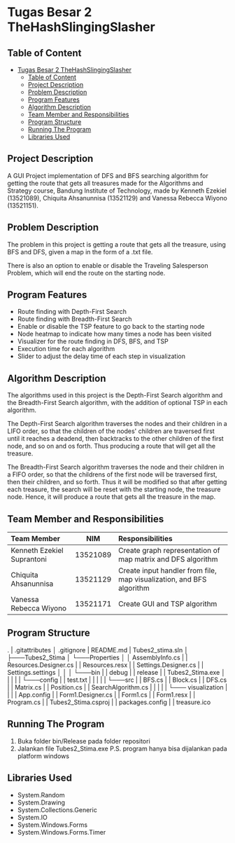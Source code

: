 # Tugas Besar 2 TheHashSlingingSlasher

## Table of Content

- [Tugas Besar 2 TheHashSlingingSlasher](#tugas-besar-2-thehashslingingslasher)
  - [Table of Content](#table-of-content)
  - [Project Description](#project-description)
  - [Problem Description](#problem-description)
  - [Program Features](#program-features)
  - [Algorithm Description](#algorithm-description)
  - [Team Member and Responsibilities](#team-member-and-responsibilities)
  - [Program Structure](#program-structure)
  - [Running The Program](#running-the-program)
  - [Libraries Used](#libraries-used)

## Project Description

A GUI Project implementation of DFS and BFS searching algorithm for getting the route that gets all treasures made for the Algorithms and Strategy course, Bandung Institute of Technology, made by Kenneth Ezekiel (13521089), Chiquita Ahsanunnisa (13521129) and Vanessa Rebecca Wiyono (13521151).

## Problem Description

The problem in this project is getting a route that gets all the treasure, using BFS and DFS, given a map in the form of a .txt file.

There is also an option to enable or disable the Traveling Salesperson Problem, which will end the route on the starting node.


## Program Features

* Route finding with Depth-First Search
* Route finding with Breadth-First Search
* Enable or disable the TSP feature to go back to the starting node
* Node heatmap to indicate how many times a node has been visited
* Visualizer for the route finding in DFS, BFS, and TSP
* Execution time for each algorithm
* Slider to adjust the delay time of each step in visualization

## Algorithm Description

The algorithms used in this project is the Depth-First Search algorithm and the Breadth-First Search algorithm, with the addition of optional TSP in each algorithm. 

The Depth-First Search algorithm traverses the nodes and their children in a LIFO order, so that the children of the nodes' children are traversed first until it reaches a deadend, then backtracks to the other children of the first node, and so on and os forth. Thus producing a route that will get all the treasure.

The Breadth-First Search algorithm traverses the node and their children in a FIFO order, so that the childrens of the first node will be traversed first, then their children, and so forth. Thus it will be modified so that after getting each treasure, the search will be reset with the starting node, the treasure node. Hence, it will produce a route that gets all the treasure in the map.

## Team Member and Responsibilities

| Team Member                |   NIM    | Responsibilities                                                                |
| :------------------------- | :------: | :------------------------------------------------------------------------------ |
| Kenneth Ezekiel Suprantoni | 13521089 | Create graph representation of map matrix and DFS algorithm                     |
| Chiquita Ahsanunnisa       | 13521129 | Create input handler from file, map visualization, and BFS algorithm            |
| Vanessa Rebecca Wiyono     | 13521171 | Create GUI and TSP algorithm                                                    |

## Program Structure
.
|   .gitattributes
│   .gitignore
|    README.md
|    Tubes2_stima.sln
│
├───Tubes2_Stima
│   └───Properties
│   │     AssemblyInfo.cs
|   |     Resources.Designer.cs
|   |     Resources.resx
|   |     Settings.Designer.cs
|   |     Settings.settings
│   │
│   └───bin
|   |     debug
|   |     release
|   |         Tubes2_Stima.exe
│   |
|   |
|   └───config
|   |      test.txt
|   |
|   |
|   └───src
|   |       BFS.cs
|   |       Block.cs
|   |       DFS.cs
|   |       Matrix.cs
|   |       Position.cs
|   |       SearchAlgorithm.cs
|   |
|   |
|   └─── visualization
|   |
|   |  App.config
|   |  Form1.Designer.cs
|   |  Form1.cs
|   |  Form1.resx
|   |  Program.cs
|   |  Tubes2_Stima.csproj
|   |  packages.config
|   |  treasure.ico


## Running The Program
1. Buka folder bin/Release pada folder repositori
2. Jalankan file Tubes2_Stima.exe
P.S. program hanya bisa dijalankan pada platform windows

## Libraries Used
* System.Random
* System.Drawing
* System.Collections.Generic
* System.IO
* System.Windows.Forms
* System.Windows.Forms.Timer
